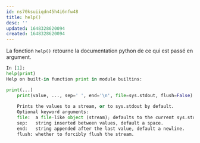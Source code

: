 ```yaml
---
id: ns70ksuiiqdn45h4i6nfw48
title: help()
desc: ''
updated: 1648328620094
created: 1648328620094
---
```


La fonction `help()` retourne la documentation python de ce qui est passé en argument.

```python
In [1]:
help(print)
Help on built-in function print in module builtins:

print(...)
    print(value, ..., sep=' ', end='\n', file=sys.stdout, flush=False)
    
    Prints the values to a stream, or to sys.stdout by default.
    Optional keyword arguments:
    file:  a file-like object (stream); defaults to the current sys.stdout.
    sep:   string inserted between values, default a space.
    end:   string appended after the last value, default a newline.
    flush: whether to forcibly flush the stream.
```